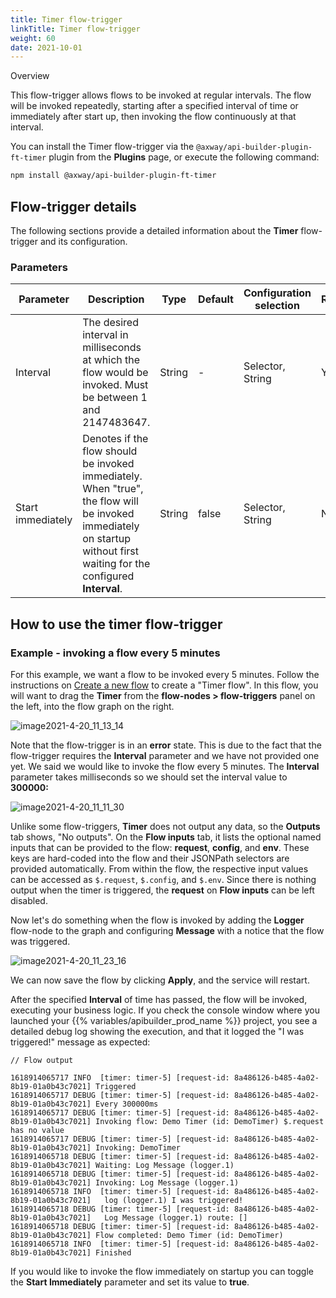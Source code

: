 ```yaml
---
title: Timer flow-trigger
linkTitle: Timer flow-trigger
weight: 60
date: 2021-10-01
---
```


Overview

This flow-trigger allows flows to be invoked at regular intervals. The flow will be invoked repeatedly, starting after a specified interval of time or immediately after start up, then invoking the flow continuously at that interval.

You can install the Timer flow-trigger via the `@axway/api-builder-plugin-ft-timer` plugin from the **Plugins** page, or execute the following command:

```bash
npm install @axway/api-builder-plugin-ft-timer
```

## Flow-trigger details

The following sections provide a detailed information about the **Timer** flow-trigger and its configuration.

### Parameters

| Parameter | Description | Type | Default | Configuration selection | Required |
| --- | --- | --- | --- | --- | --- |
| Interval | The desired interval in milliseconds at which the flow would be invoked. Must be between 1 and 2147483647. | String | \- | Selector, String | Yes |
| Start immediately | Denotes if the flow should be invoked immediately. When "true", the flow will be invoked immediately on startup without first waiting for the configured **Interval**. | String | false | Selector, String | No |

## How to use the timer flow-trigger

### Example - invoking a flow every 5 minutes

For this example, we want a flow to be invoked every 5 minutes. Follow the instructions on [Create a new flow](/docs/developer_guide/flows/manage_flows/create_a_new_flow/) to create a "Timer flow". In this flow, you will want to drag the **Timer** from the **flow-nodes > flow-triggers** panel on the left, into the flow graph on the right.

![image2021-4-20_11_13_14](/Images/image2021_4_20_11_13_14.png)

Note that the flow-trigger is in an **error** state. This is due to the fact that the flow-trigger requires the **Interval** parameter and we have not provided one yet. We said we would like to invoke the flow every 5 minutes. The **Interval** parameter takes milliseconds so we should set the interval value to **300000:**

![image2021-4-20_11_11_30](/Images/image2021_4_20_11_11_30.png)

Unlike some flow-triggers, **Timer** does not output any data, so the **Outputs** tab shows, "No outputs". On the **Flow inputs** tab, it lists the optional named inputs that can be provided to the flow: **request**, **config**, and **env**. These keys are hard-coded into the flow and their JSONPath selectors are provided automatically. From within the flow, the respective input values can be accessed as `$.request`, `$.config`, and `$.env`. Since there is nothing output when the timer is triggered, the **request** on **Flow inputs** can be left disabled.

Now let's do something when the flow is invoked by adding the **Logger** flow-node to the graph and configuring **Message** with a notice that the flow was triggered.

![image2021-4-20_11_23_16](/Images/image2021_4_20_11_23_16.png)

We can now save the flow by clicking **Apply**, and the service will restart.

After the specified **Interval** of time has passed, the flow will be invoked, executing your business logic. If you check the console window where you launched your {{% variables/apibuilder_prod_name %}} project, you see a detailed debug log showing the execution, and that it logged the "I was triggered!" message as expected:

```log
// Flow output

1618914065717 INFO  [timer: timer-5] [request-id: 8a486126-b485-4a02-8b19-01a0b43c7021] Triggered
1618914065717 DEBUG [timer: timer-5] [request-id: 8a486126-b485-4a02-8b19-01a0b43c7021] Every 300000ms
1618914065717 DEBUG [timer: timer-5] [request-id: 8a486126-b485-4a02-8b19-01a0b43c7021] Invoking flow: Demo Timer (id: DemoTimer) $.request has no value
1618914065717 DEBUG [timer: timer-5] [request-id: 8a486126-b485-4a02-8b19-01a0b43c7021] Invoking: DemoTimer
1618914065718 DEBUG [timer: timer-5] [request-id: 8a486126-b485-4a02-8b19-01a0b43c7021] Waiting: Log Message (logger.1)
1618914065718 DEBUG [timer: timer-5] [request-id: 8a486126-b485-4a02-8b19-01a0b43c7021] Invoking: Log Message (logger.1)
1618914065718 INFO  [timer: timer-5] [request-id: 8a486126-b485-4a02-8b19-01a0b43c7021]   log (logger.1) I was triggered!
1618914065718 DEBUG [timer: timer-5] [request-id: 8a486126-b485-4a02-8b19-01a0b43c7021]   Log Message (logger.1) route: []
1618914065718 DEBUG [timer: timer-5] [request-id: 8a486126-b485-4a02-8b19-01a0b43c7021] Flow completed: Demo Timer (id: DemoTimer)
1618914065718 INFO  [timer: timer-5] [request-id: 8a486126-b485-4a02-8b19-01a0b43c7021] Finished
```

If you would like to invoke the flow immediately on startup you can toggle the **Start Immediately** parameter and set its value to **true**.

